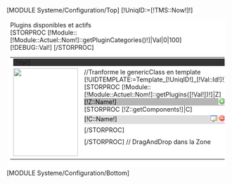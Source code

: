 [MODULE Systeme/Configuration/Top]
[!UniqID:=[!TMS::Now!]!]
<div style="width:100%;-moz-border-radius:3px 3px;background:transparent;">
	<div style="background:white;margin-top:10px;-moz-border-radius:3px 3px;padding:3px;margin:5px;">
		<div class="BigTitle">Plugins disponibles et actifs</div>
		<table width="100%">
		[STORPROC [!Module::[!Module::Actuel::Nom!]::getPluginCategories()!]|Val|0|100]
			[!DEBUG::Val!]
			<tr>
				<td colspan="2"><div class="BigTitle" style="background:#343434;margin:0;">[!Val!]
				</div></td>
			</tr>
			<tr>
				<td width="110" valign="top"><img src="/[!Val::getScreen()!]" width="147" height="200" /></td>
				<td valign="top">
					//Tranforme le genericClass en template
					[!UIDTEMPLATE:=Template_[!UniqID!]_[!Val::Id!]!]
					<div id="[!UIDTEMPLATE!]">
						[STORPROC [!Module::[!Module::Actuel::Nom!]::getPlugins([!Val!])!]|Z]
							<div class="BigTitle" style="background:#B5B5B5;margin:0;color:black;">[!Z::Name!]<a href="/Systeme/Configuration/Modeles/addComponent?t=[!Val::Id!]&z=[!Z::Name!]" rel="popup" redirectUrl="/[!Lien!].htm" style="float:right;"><img src="/Skins/AdminV2/Img/add.png" class="ListeMiniImg" style="margin:-1px 2px 2px 0;"/></a></div>
							<div zone="[!Z::Name!]" class="Ct" style="padding-bottom:10px">
								[STORPROC [!Z::getComponents!]|C]
									<div id="[!UIDTEMPLATE!]-[!Z::Name!]-[!Key!]" ordre="[!Key!]" class="BigTitle" style="background:#ddd;color:black;margin:5px 0;position:relative;cursor:move; overflow:hidden">[!C::Name!]
										<a class="deleteLink" href="/Systeme/Configuration/Modeles/removeComponent?t=[!Val::Id!]&z=[!Z::Name!]&c=[!Key!]" rel="confirm" message="Attention! Vous allez supprimer le composant [!C::Name!].Etes vous sur de vouloir le supprimer ?" title="Suppression d'un élément" redirectUrl="/[!Lien!].htm"  style="float:right;"><img src="/Skins/AdminV2/Img/delete.png" class="ListeMiniImg" style="margin:-1px 2px 2px 0;"/></a>
										<a class="editLink" href="/Systeme/Configuration/Modeles/editComponent?t=[!Val::Id!]&z=[!Z::Name!]&c=[!Key!]" rel="popup" redirectUrl="/[!Lien!].htm"  style="float:right;"><img src="/Skins/AdminV2/Img/application_edit.png" class="ListeMiniImg"   style="margin:-1px 2px 2px 0;"/></a>
									</div>
								[/STORPROC]
							</div>
						[/STORPROC]
						// DragAndDrop dans la Zone
						<script type="text/javascript">
							var fromZone[!UIDTEMPLATE!] = '';
							var toZone[!UIDTEMPLATE!] = '';
							st[!UIDTEMPLATE!] = new Sortables('#[!UIDTEMPLATE!] div.Ct', {
								clone:false,
								onStart: function(el) { 
									fromZone[!UIDTEMPLATE!] = el.getParent('div.Ct').get('zone');
									el.setStyle('background','#add8e6');
								},
								onComplete: function(el) {
									// Détache temporairement
									el.setStyle('background','#ddd');
									st[!UIDTEMPLATE!].detach();
									// Params
									var items = $$('#[!UIDTEMPLATE!] div.Ct');
									var from = el.get('ordre');
									// Réorganise
									var to = 0;
									items.each(function(div) {
										var subDiv = div.getElements('div');
										subDiv.each(function(subD, idx) {
											subD.set('ordre',idx);
											var liens = subD.getElements('a');
											liens.each(function(lien) {
												var str = lien.get('href');
												var pos = str.lastIndexOf('=');
												lien = lien.set('href',str.substring(0, pos+1) + idx);
											});
											if(el.get('id') == subD.get('id')) to = idx;
										});
									});
									// Update
									toZone[!UIDTEMPLATE!] = el.getParent('div.Ct').get('zone');
									var req = new Request({
										url:'/Systeme/Configuration/Modeles/setOrder.htm',
										method:'post',
										data:'from=' + from + '&to=' + to + '&t=[!Val::Id!]&fromZone=' + fromZone[!UIDTEMPLATE!] + '&toZone=' + toZone[!UIDTEMPLATE!],
										onRequest: function() {
										},
										onSuccess: function() {
											// Ré-attache
											el.highlight();
											st[!UIDTEMPLATE!].attach();
										}
									}).send();
								}
							});
							st[!UIDTEMPLATE!].attach();
						</script>
					</div>
				</td>
				<td></td>
			</tr>
		[/STORPROC]
		</table>
	</div>
</div>
[MODULE Systeme/Configuration/Bottom]

